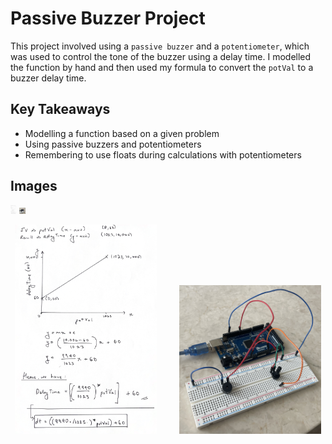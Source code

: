 # Passive Buzzer Project

This project involved using a `passive buzzer` and a `potentiometer`, which was used to control the tone of the buzzer using a delay time. I modelled the function by hand and then used my formula to convert the `potVal` to a buzzer delay time. 

## Key Takeaways

- Modelling a function based on a given problem
- Using passive buzzers and potentiometers
- Remembering to use floats during calculations with potentiometers

## Images

<img src="images/model.png" width="2%">
<img src="images/wiring.JPG" width="2%">

<p align="center">
  <img src="images/model.png" width="45%">
  &nbsp; &nbsp; &nbsp; &nbsp;
  <img src="images/wiring.JPG" width="45%">
</p>
